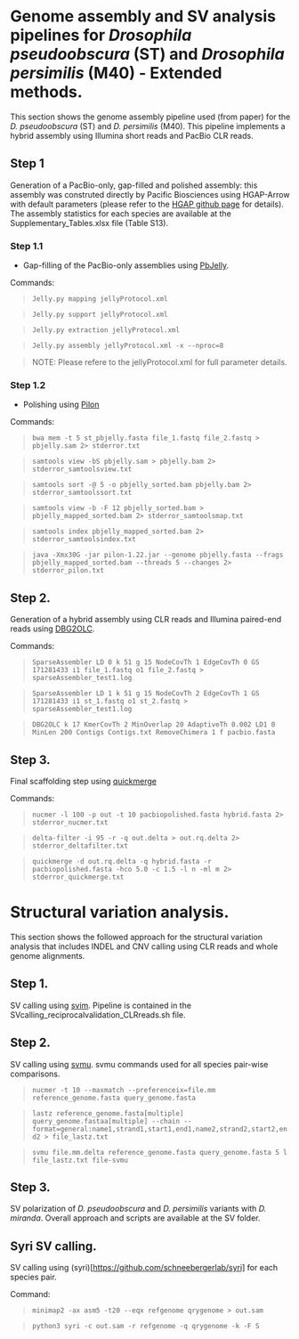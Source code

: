 # Genome assembly and SV analysis pipelines for *Drosophila pseudoobscura* (ST) and *Drosophila persimilis* (M40) - Extended methods.
This section shows the genome assembly pipeline used (from paper) for the *D. pseudoobscura* (ST) and *D. persimilis* (M40).
This pipeline implements a hybrid assembly using Illumina short reads and PacBio CLR reads.

## Step 1
Generation of a PacBio-only, gap-filled and polished assembly: this assembly was construted directly by Pacific Biosciences using HGAP-Arrow with default parameters (please refer to the [HGAP github page](https://github.com/PacificBiosciences/Bioinformatics-Training/wiki/HGAP) for details). The assembly statistics for each species are available at the Supplementary_Tables.xlsx file (Table S13).

### Step 1.1
- Gap-filling of the PacBio-only assemblies using [PbJelly](https://sourceforge.net/projects/pb-jelly/files/).

Commands:

>`Jelly.py mapping jellyProtocol.xml`

>`Jelly.py support jellyProtocol.xml`

>`Jelly.py extraction jellyProtocol.xml`

>`Jelly.py assembly jellyProtocol.xml -x --nproc=8`

> NOTE: Please refere to the jellyProtocol.xml for full parameter details.

### Step 1.2
- Polishing using [Pilon](https://github.com/broadinstitute/pilon/releases/tag/v1.22)

Commands:

> `bwa mem -t 5 st_pbjelly.fasta file_1.fastq file_2.fastq > pbjelly.sam 2> stderror.txt`

> `samtools view -bS pbjelly.sam > pbjelly.bam 2> stderror_samtoolsview.txt`

> `samtools sort -@ 5 -o pbjelly_sorted.bam pbjelly.bam 2> stderror_samtoolssort.txt`

> `samtools view -b -F 12 pbjelly_sorted.bam > pbjelly_mapped_sorted.bam 2> stderror_samtoolsmap.txt`

> `samtools index pbjelly_mapped_sorted.bam 2> stderror_samtoolsindex.txt`

> `java -Xmx30G -jar pilon-1.22.jar --genome pbjelly.fasta --frags pbjelly_mapped_sorted.bam --threads 5 --changes 2> stderror_pilon.txt`

## Step 2.
Generation of a hybrid assembly using CLR reads and Illumina paired-end reads using [DBG2OLC](https://github.com/yechengxi/DBG2OLC).

Commands:

> `SparseAssembler LD 0 k 51 g 15 NodeCovTh 1 EdgeCovTh 0 GS 171281433 i1 file_1.fastq o1 file_2.fastq > sparseAssembler_test1.log`

> `SparseAssembler LD 1 k 51 g 15 NodeCovTh 2 EdgeCovTh 1 GS 171281433 i1 st_1.fastq o1 st_2.fastq > sparseAssembler_test1.log`

> `DBG2OLC k 17 KmerCovTh 2 MinOverlap 20 AdaptiveTh 0.002 LD1 0 MinLen 200 Contigs Contigs.txt RemoveChimera 1 f pacbio.fasta`

## Step 3.
Final scaffolding step using [quickmerge](https://github.com/mahulchak/quickmerge)

Commands:

>`nucmer -l 100 -p out -t 10 pacbiopolished.fasta hybrid.fasta 2> stderror_nucmer.txt`

> `delta-filter -i 95 -r -q out.delta > out.rq.delta 2> stderror_deltafilter.txt`

> `quickmerge -d out.rq.delta -q hybrid.fasta -r pacbiopolished.fasta -hco 5.0 -c 1.5 -l n -ml m 2> stderror_quickmerge.txt`

# Structural variation analysis.
This section shows the followed approach for the structural variation analysis that includes INDEL and CNV calling using CLR reads and whole genome alignments.

## Step 1.
SV calling using [svim](https://github.com/eldariont/svim). Pipeline is contained in the SVcalling_reciprocalvalidation_CLRreads.sh file.

## Step 2. 
SV calling using [svmu](https://github.com/mahulchak/svmu). svmu commands used for all species pair-wise comparisons.

> `nucmer -t 10 --maxmatch --preferenceix=file.mm reference_genome.fasta query_genome.fasta`

> `lastz reference_genome.fasta[multiple] query_genome.fastaa[multiple] --chain --format=general:name1,strand1,start1,end1,name2,strand2,start2,end2 > file_lastz.txt`

> `svmu file.mm.delta reference_genome.fasta query_genome.fasta 5 l file_lastz.txt file-svmu`

## Step 3.
SV polarization of *D. pseudoobscura* and *D. persimilis* variants with *D. miranda*. Overall approach and scripts are available at the SV folder. 

## Syri SV calling.
SV calling using (syri)[https://github.com/schneebergerlab/syri] for each species pair.

Command:

> `minimap2 -ax asm5 -t20 --eqx refgenome qrygenome > out.sam`

> `python3 syri -c out.sam -r refgenome -q qrygenome -k -F S`





